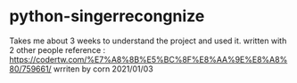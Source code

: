 # python-singerrecongnize
Takes me about 3 weeks to understand the project and used it.
written with 2 other people
reference : https://codertw.com/%E7%A8%8B%E5%BC%8F%E8%AA%9E%E8%A8%80/759661/
wrriten by corn 2021/01/03
